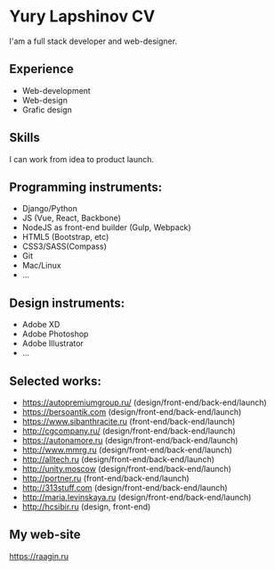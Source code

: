 # Yury Lapshinov CV

I'am a full stack developer and web-designer.
## Experience
- Web-development
- Web-design
- Grafic design

## Skills
I can work from idea to product launch.

## Programming instruments: 
- Django/Python
- JS (Vue, React, Backbone)
- NodeJS as front-end builder (Gulp, Webpack)
- HTML5 (Bootstrap, etc)
- CSS3/SASS(Compass)
- Git
- Mac/Linux
- ...

## Design instruments:
- Adobe XD
- Adobe Photoshop
- Adobe Illustrator
- ...

## Selected works:
- https://autopremiumgroup.ru/ (design/front-end/back-end/launch)
- https://bersoantik.com (design/front-end/back-end/launch)
- https://www.sibanthracite.ru (front-end/back-end/launch)
- http://cgcompany.ru/ (design/front-end/back-end/launch)
- https://autonamore.ru (design/front-end/back-end/launch)
- http://www.mmrg.ru (design/front-end/back-end/launch)
- http://alltech.ru (design/front-end/back-end/launch)
- http://unity.moscow (design/front-end/back-end/launch)
- http://portner.ru (front-end/back-end/launch)
- http://313stuff.com (design/front-end/back-end/launch)
- http://maria.levinskaya.ru (design/front-end/back-end/launch)
- http://hcsibir.ru (design, front-end)

## My web-site
https://raagin.ru

